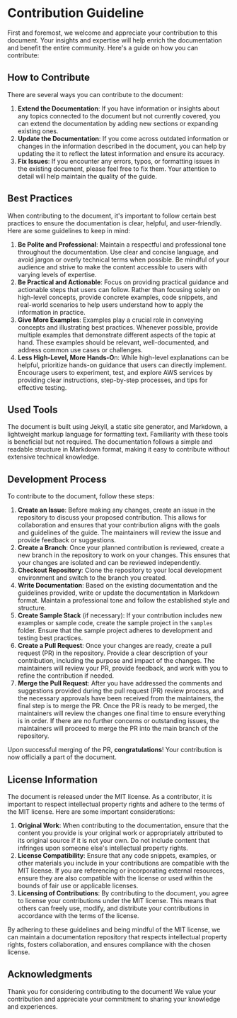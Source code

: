 # Contribution Guideline

First and foremost, we welcome and appreciate your contribution to this document. Your insights and expertise will help enrich the documentation and benefit the entire community. Here's a guide on how you can contribute:

## How to Contribute

There are several ways you can contribute to the document:

1. **Extend the Documentation**: If you have information or insights about any topics connected to the document but not currently covered, you can extend the documentation by adding new sections or expanding existing ones.
2. **Update the Documentation**: If you come across outdated information or changes in the information described in the document, you can help by updating the it to reflect the latest information and ensure its accuracy.
3. **Fix Issues**: If you encounter any errors, typos, or formatting issues in the existing document, please feel free to fix them. Your attention to detail will help maintain the quality of the guide.

## Best Practices

When contributing to the document, it's important to follow certain best practices to ensure the documentation is clear, helpful, and user-friendly. Here are some guidelines to keep in mind:

1. **Be Polite and Professional**: Maintain a respectful and professional tone throughout the documentation. Use clear and concise language, and avoid jargon or overly technical terms when possible. Be mindful of your audience and strive to make the content accessible to users with varying levels of expertise.
1. **Be Practical and Actionable**: Focus on providing practical guidance and actionable steps that users can follow. Rather than focusing solely on high-level concepts, provide concrete examples, code snippets, and real-world scenarios to help users understand how to apply the information in practice.
1. **Give More Examples**: Examples play a crucial role in conveying concepts and illustrating best practices. Whenever possible, provide multiple examples that demonstrate different aspects of the topic at hand. These examples should be relevant, well-documented, and address common use cases or challenges.
1. **Less High-Level, More Hands-O**n: While high-level explanations can be helpful, prioritize hands-on guidance that users can directly implement. Encourage users to experiment, test, and explore AWS services by providing clear instructions, step-by-step processes, and tips for effective testing.

## Used Tools

The document is built using Jekyll, a static site generator, and Markdown, a lightweight markup language for formatting text. Familiarity with these tools is beneficial but not required. The documentation follows a simple and readable structure in Markdown format, making it easy to contribute without extensive technical knowledge.

## Development Process

To contribute to the document, follow these steps:

1. **Create an Issue**: Before making any changes, create an issue in the repository to discuss your proposed contribution. This allows for collaboration and ensures that your contribution aligns with the goals and guidelines of the guide. The maintainers will review the issue and provide feedback or suggestions.
1. **Create a Branch**: Once your planned contribution is reviewed, create a new branch in the repository to work on your changes. This ensures that your changes are isolated and can be reviewed independently.
1. **Checkout Repository**: Clone the repository to your local development environment and switch to the branch you created.
1. **Write Documentation**: Based on the existing documentation and the guidelines provided, write or update the documentation in Markdown format. Maintain a professional tone and follow the established style and structure.
2. **Create Sample Stack** (if necessary): If your contribution includes new examples or sample code, create the sample project in the `samples` folder. Ensure that the sample project adheres to development and testing best practices.
3. **Create a Pull Request**: Once your changes are ready, create a pull request (PR) in the repository. Provide a clear description of your contribution, including the purpose and impact of the changes. The maintainers will review your PR, provide feedback, and work with you to refine the contribution if needed.
4. **Merge the Pull Request**: After you have addressed the comments and suggestions provided during the pull request (PR) review process, and the necessary approvals have been received from the maintainers, the final step is to merge the PR. Once the PR is ready to be merged, the maintainers will review the changes one final time to ensure everything is in order. If there are no further concerns or outstanding issues, the maintainers will proceed to merge the PR into the main branch of the repository.

Upon successful merging of the PR, **congratulations**! Your contribution is now officially a part of the document.

## License Information

The document is released under the MIT license. As a contributor, it is important to respect intellectual property rights and adhere to the terms of the MIT license. Here are some important considerations:

1. **Original Work**: When contributing to the documentation, ensure that the content you provide is your original work or appropriately attributed to its original source if it is not your own. Do not include content that infringes upon someone else's intellectual property rights.
1. **License Compatibility**: Ensure that any code snippets, examples, or other materials you include in your contributions are compatible with the MIT license. If you are referencing or incorporating external resources, ensure they are also compatible with the license or used within the bounds of fair use or applicable licenses.
1. **Licensing of Contributions**: By contributing to the document, you agree to license your contributions under the MIT license. This means that others can freely use, modify, and distribute your contributions in accordance with the terms of the license.

By adhering to these guidelines and being mindful of the MIT license, we can maintain a documentation repository that respects intellectual property rights, fosters collaboration, and ensures compliance with the chosen license.

## Acknowledgments

Thank you for considering contributing to the document! We value your contribution and appreciate your commitment to sharing your knowledge and experiences.
